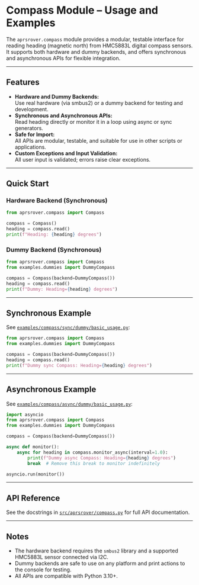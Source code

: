 # Compass Module – Usage and Examples

The `aprsrover.compass` module provides a modular, testable interface for reading heading (magnetic north) from HMC5883L digital compass sensors. It supports both hardware and dummy backends, and offers synchronous and asynchronous APIs for flexible integration.

---

## Features

- **Hardware and Dummy Backends:**  
  Use real hardware (via smbus2) or a dummy backend for testing and development.
- **Synchronous and Asynchronous APIs:**  
  Read heading directly or monitor it in a loop using async or sync generators.
- **Safe for Import:**  
  All APIs are modular, testable, and suitable for use in other scripts or applications.
- **Custom Exceptions and Input Validation:**  
  All user input is validated; errors raise clear exceptions.

---

## Quick Start

### Hardware Backend (Synchronous)

```python
from aprsrover.compass import Compass

compass = Compass()
heading = compass.read()
print(f"Heading: {heading} degrees")
```

### Dummy Backend (Synchronous)

```python
from aprsrover.compass import Compass
from examples.dummies import DummyCompass

compass = Compass(backend=DummyCompass())
heading = compass.read()
print(f"Dummy: Heading={heading} degrees")
```

---

## Synchronous Example

See [`examples/compass/sync/dummy/basic_usage.py`](../examples/compass/sync/dummy/basic_usage.py):

```python
from aprsrover.compass import Compass
from examples.dummies import DummyCompass

compass = Compass(backend=DummyCompass())
heading = compass.read()
print(f"Dummy sync Compass: Heading={heading} degrees")
```

---

## Asynchronous Example

See [`examples/compass/async/dummy/basic_usage.py`](../examples/compass/async/dummy/basic_usage.py):

```python
import asyncio
from aprsrover.compass import Compass
from examples.dummies import DummyCompass

compass = Compass(backend=DummyCompass())

async def monitor():
    async for heading in compass.monitor_async(interval=1.0):
        print(f"Dummy async Compass: Heading={heading} degrees")
        break  # Remove this break to monitor indefinitely

asyncio.run(monitor())
```

---

## API Reference

See the docstrings in [`src/aprsrover/compass.py`](../src/aprsrover/compass.py) for full API documentation.

---

## Notes

- The hardware backend requires the `smbus2` library and a supported HMC5883L sensor connected via I2C.
- Dummy backends are safe to use on any platform and print actions to the console for testing.
- All APIs are compatible with Python 3.10+.
